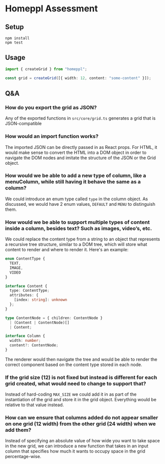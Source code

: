 # Homeppl Assessment

## Setup

```
npm install
npm test
```

## Usage

```ts
import { createGrid } from "homeppl";

const grid = createGrid([{ width: 12, content: "some-content" }]);
```

## Q&A

### How do you export the grid as JSON?

Any of the exported functions in `src/core/grid.ts` generates a grid that is JSON-compatible

### How would an import function works?

The imported JSON can be directly passed in as React props. For HTML, it would make sense to convert the HTML into a DOM object in order to navigate the DOM nodes and imitate the structure of the JSON or the Grid object.

### How would we be able to add a new type of column, like a ​menuColumn​, while still having it behave the same as a column?

We could introduce an enum type called `type` in the column object. As discussed, we would have 2 enum values, `DEFAULT` and `MENU` to distinguish them.

### How would we be able to support multiple types of content inside a column, besides text? Such as images, video’s, etc.

We could replace the content type from a string to an object that represents a recursive tree structure, similar to a DOM tree, which will store what content to render and where to render it. Here's an example:

```ts
enum ContentType {
  TEXT,
  IMAGE,
  VIDEO
}

interface Content {
  type: ContentType;
  attributes: {
    [index: string]: unknown
  };
}

type ContentNode = { children: ContentNode } 
  | (Content | ContentNode)[] 
  | Content;

interface Column {
  width: number;
  content?: ContentNode;
}
```

The renderer would then navigate the tree and would be able to render the correct component based on the content type stored in each node.

### If the grid size (12) is not fixed but instead is different for each grid created, what would need to change to support that?

Instead of hard-coding `MAX_SIZE` we could add it in as part of the instantiation of the grid and store it in the grid object. Everything would be relative to that value instead.

### How can we ensure that columns added do not appear smaller on one grid (12 width) from the other grid (24 width) when we add them?

Instead of specifying an absolute value of how wide you want to take space in the new grid, we can introduce a new function that takes in an input column that specifies how much it wants to occupy space in the grid percentage-wise.
